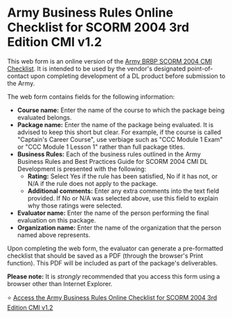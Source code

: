 # Army Business Rules Online Checklist for SCORM 2004 3rd Edition CMI v1.2
This web form is an online version of the [Army BRBP SCORM 2004 CMI Checklist](https://tadlp.github.io/brbp/). It is intended to be used by the vendor's designated point-of-contact upon completing development of a DL product before submission to the Army.

The web form contains fields for the following information:

* **Course name:** Enter the name of the course to which the package being evaluated belongs.
* **Package name:** Enter the name of the package being evaluated. It is advised to keep this short but clear. For example, if the course is called "Captain's Career Course", use verbiage such as "CCC Module 1 Exam" or "CCC Module 1 Lesson 1" rather than full package titles.
* **Business Rules:** Each of the business rules outlined in the Army Business Rules and Best Practices Guide for SCORM 2004 CMI DL Development is presented with the following:
  * **Rating:** Select Yes if the rule has been satisfied, No if it has not, or N/A if the rule does not apply to the package.
  * **Additional comments:** Enter any extra comments into the text field provided. If No or N/A was selected above, use this field to explain why those ratings were selected.
* **Evaluator name:** Enter the name of the person performing the final evaluation on this package.
* **Organization name:** Enter the name of the organization that the person named above represents.

Upon completing the web form, the evaluator can generate a pre-formatted checklist that should be saved as a PDF (through the browser's Print function). This PDF will be included as part of the package's deliverables.

**Please note:** It is *strongly* recommended that you access this form using a browser other than Internet Explorer.

⭐ [Access the Army Business Rules Online Checklist for SCORM 2004 3rd Edition CMI v1.2](https://tadlp.github.io/online-br-checklist/)
